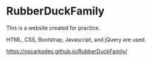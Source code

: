 # RubberDuckFamily

This is a website created for practice.

HTML, CSS, Bootstrap, Javascript, and jQuery are used.

https://oscarkodes.github.io/RubberDuckFamily/
